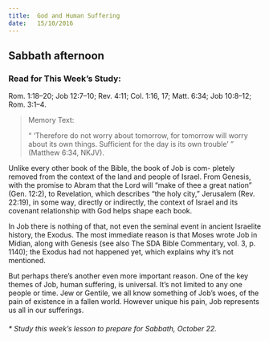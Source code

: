 ```yaml
---
title:  God and Human Suffering
date:   15/10/2016
---
```


## Sabbath afternoon

### Read for This Week’s Study:
Rom. 1:18–20; Job 12:7–10; Rev. 4:11; Col. 1:16, 17; Matt. 6:34; Job 10:8–12; Rom. 3:1–4.

> <p>Memory Text:</p>
> “ ‘Therefore do not worry about tomorrow, for tomorrow will worry about its own things. Sufficient for the day is its own trouble’ ” (Matthew 6:34, NKJV).

Unlike every other book of the Bible, the book of Job is com- pletely removed from the context of the land and people of Israel. From Genesis, with the promise to Abram that the Lord will “make of thee a great nation” (Gen. 12:2), to Revelation, which describes “the holy city,” Jerusalem (Rev. 22:19), in some way, directly or indirectly, the context of Israel and its covenant relationship with God helps shape each book.

In Job there is nothing of that, not even the seminal event in ancient Israelite history, the Exodus. The most immediate reason is that Moses wrote Job in Midian, along with Genesis (see also The SDA Bible Commentary, vol. 3, p. 1140); the Exodus had not happened yet, which explains why it’s not mentioned.

But perhaps there’s another even more important reason. One of the key themes of Job, human suffering, is universal. It’s not limited to any one people or time. Jew or Gentile, we all know something of Job’s woes, of the pain of existence in a fallen world. However unique his pain, Job represents us all in our sufferings.

###### * Study this week’s lesson to prepare for Sabbath, October 22.